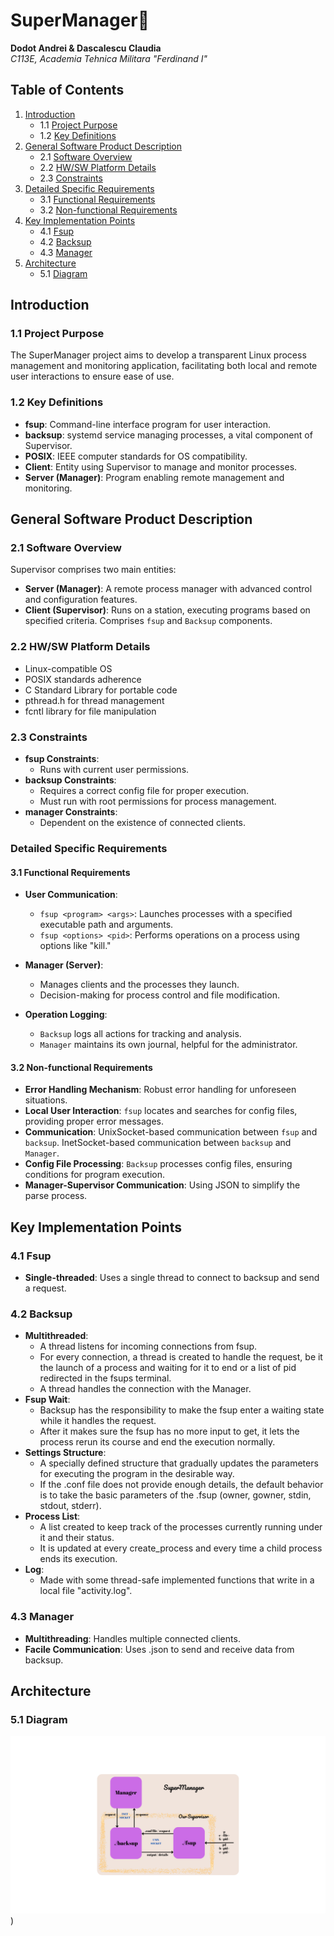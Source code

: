 # SuperManager🚀

**Dodot Andrei & Dascalescu Claudia**  
*C113E, Academia Tehnica Militara "Ferdinand I"*

## Table of Contents

1. [Introduction](#introduction)
   - 1.1 [Project Purpose](#project-purpose)
   - 1.2 [Key Definitions](#key-definitions)
2. [General Software Product Description](#general-software-product-description)
   - 2.1 [Software Overview](#software-overview)
   - 2.2 [HW/SW Platform Details](#platform-details)
   - 2.3 [Constraints](#constraints)
3. [Detailed Specific Requirements](#detailed-specific-requirements)
   - 3.1 [Functional Requirements](#functional-requirements)
   - 3.2 [Non-functional Requirements](#non-functional-requirements)
4. [Key Implementation Points](#key-implementation-points)
   - 4.1 [Fsup](#fsup)
   - 4.2 [Backsup](#backsup)
   - 4.3 [Manager](#manager)
5. [Architecture](#architecture)
   - 5.1 [Diagram](#diagram)

## Introduction

### 1.1 Project Purpose
The SuperManager project aims to develop a transparent Linux process management and monitoring application, facilitating both local and remote user interactions to ensure ease of use.

### 1.2 Key Definitions
- **fsup**: Command-line interface program for user interaction.
- **backsup**: systemd service managing processes, a vital component of Supervisor.
- **POSIX**: IEEE computer standards for OS compatibility.
- **Client**: Entity using Supervisor to manage and monitor processes.
- **Server (Manager)**: Program enabling remote management and monitoring.

## General Software Product Description

### 2.1 Software Overview
Supervisor comprises two main entities:
- **Server (Manager)**: A remote process manager with advanced control and configuration features.
- **Client (Supervisor)**: Runs on a station, executing programs based on specified criteria. Comprises `fsup` and `Backsup` components.

### 2.2 HW/SW Platform Details
- Linux-compatible OS
- POSIX standards adherence
- C Standard Library for portable code
- pthread.h for thread management
- fcntl library for file manipulation

### 2.3 Constraints
- **fsup Constraints**:
  - Runs with current user permissions.
- **backsup Constraints**:
  - Requires a correct config file for proper execution.
  - Must run with root permissions for process management.
- **manager Constraints**:
  - Dependent on the existence of connected clients.

### Detailed Specific Requirements

#### 3.1 Functional Requirements
- **User Communication**:
  - `fsup <program> <args>`: Launches processes with a specified executable path and arguments.
  - `fsup <options> <pid>`: Performs operations on a process using options like "kill."

- **Manager (Server)**:
  - Manages clients and the processes they launch.
  - Decision-making for process control and file modification.

- **Operation Logging**:
  - `Backsup` logs all actions for tracking and analysis.
  - `Manager` maintains its own journal, helpful for the administrator.

#### 3.2 Non-functional Requirements
- **Error Handling Mechanism**: Robust error handling for unforeseen situations.
- **Local User Interaction**: `fsup` locates and searches for config files, providing proper error messages.
- **Communication**: UnixSocket-based communication between `fsup` and `backsup`.
  InetSocket-based communication between `backsup` and `Manager`.
- **Config File Processing**: `Backsup` processes config files, ensuring conditions for program execution.
- **Manager-Supervisor Communication**: Using JSON to simplify the parse process.

## Key Implementation Points

### 4.1 Fsup
- **Single-threaded**: Uses a single thread to connect to backsup and send a request.

### 4.2 Backsup
- **Multithreaded**:
  - A thread listens for incoming connections from fsup.
  - For every connection, a thread is created to handle the request, be it the launch of a process and waiting for it to end or a list of pid redirected in the fsups terminal.
  - A thread handles the connection with the Manager.
- **Fsup Wait**:
  - Backsup has the responsibility to make the fsup enter a waiting state while it handles the request.
  - After it makes sure the fsup has no more input to get, it lets the process rerun its course and end the execution normally.
- **Settings Structure**:
  - A specially defined structure that gradually updates the parameters for executing the program in the desirable way.
  - If the .conf file does not provide enough details, the default behavior is to take the basic parameters of the .fsup (owner, gowner, stdin, stdout, stderr).
- **Process List**:
  - A list created to keep track of the processes currently running under it and their status.
  - It is updated at every create_process and every time a child process ends its execution.
- **Log**:
  - Made with some thread-safe implemented functions that write in a local file "activity.log".

### 4.3 Manager
- **Multithreading**: Handles multiple connected clients.
- **Facile Communication**: Uses .json to send and receive data from backsup.

## Architecture

### 5.1 Diagram
![Image Alt text](/Diagram.png "Diagram"))


